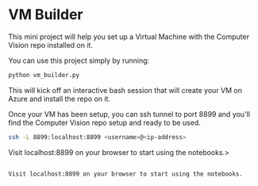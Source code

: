 # VM Builder

This mini project will help you set up a Virtual Machine with the Computer
Vision repo installed on it. 

You can use this project simply by running:
```bash
python vm_builder.py
```

This will kick off an interactive bash session that will create your VM on
Azure and install the repo on it. 

Once your VM has been setup, you can ssh tunnel to port 8899 and you'll
find the Computer Vision repo setup and ready to be used.
```bash
ssh -L 8899:localhost:8899 <username>@<ip-address>
```

Visit localhost:8899 on your browser to start using the notebooks.>
```

Visit localhost:8899 on your browser to start using the notebooks.


